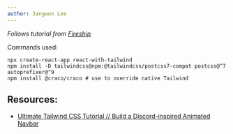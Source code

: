 ```yaml
---
author: Jangwon Lee
---
```


_Follows tutorial from [Fireship](https://www.youtube.com/watch?v=pfaSUYaSgRo)_

Commands used:

```
npx create-react-app react-with-tailwind
npm install -D tailwindcss@npm:@tailwindcss/postcss7-compat postcss@^7 autoprefixer@^9
npm install @craco/craco # use to override native Tailwind
```

## Resources:
- [Ultimate Tailwind CSS Tutorial // Build a Discord-inspired Animated Navbar
](https://www.youtube.com/watch?v=pfaSUYaSgRo)